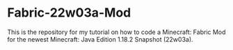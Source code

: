 # Fabric-22w03a-Mod
This is the repository for my tutorial on how to code a Minecraft: Fabric Mod for the newest Minecraft: Java Edition 1.18.2 Snapshot (22w03a).
